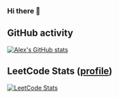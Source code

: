 ### Hi there 👋

## GitHub activity

[![Alex's GitHub stats](https://github-readme-stats.vercel.app/api?username=alexandru-cazacu&count_private=true&show_icons=true&icon_color=586069&text_color=586069&bg_color=fff&line_height=30&hide_title=true&title_color=0366d6)](https://github.com/anuraghazra/github-readme-stats)

## LeetCode Stats ([profile](https://leetcode.com/thatAlex))

[![LeetCode Stats](https://leetcard.jacoblin.cool/thatAlex?theme=dark&font=Fira%20Mono)](https://github.com/JacobLinCool/LeetCode-Stats-Card)

<!--
**alexandru-cazacu/alexandru-cazacu** is a ✨ _special_ ✨ repository because its `README.md` (this file) appears on your GitHub profile.

Here are some ideas to get you started:

- 🔭 I’m currently working on ...
- 🌱 I’m currently learning ...
- 👯 I’m looking to collaborate on ...
- 🤔 I’m looking for help with ...
- 💬 Ask me about ...
- 📫 How to reach me: ...
- 😄 Pronouns: ...
- ⚡ Fun fact: ...
-->
